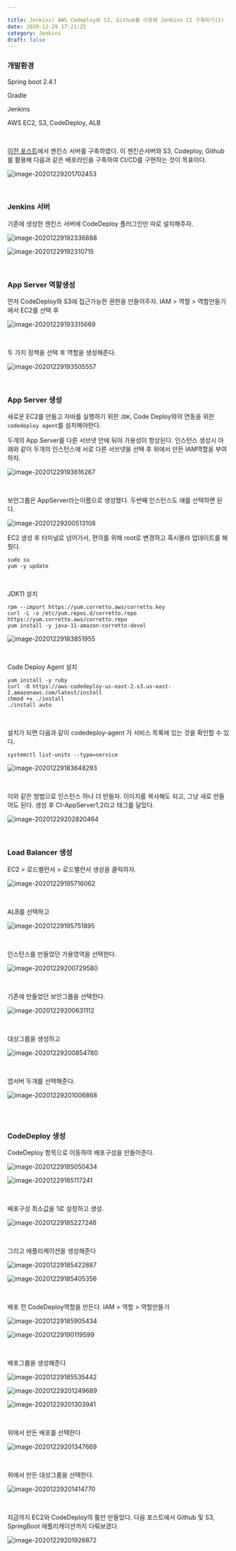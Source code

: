 ```yaml
---

title: Jenkins) AWS Codeploy와 S3, Github를 이용해 Jenkins CI 구축하기(1)
date: 2020-12-29 17:21:22
category: Jenkins
draft: false
---
```


### 개발환경

Spring boot 2.4.1

Gradle

Jenkins

AWS EC2, S3, CodeDeploy, ALB

<br/>

[이전 포스트](https://jeonghoon.netlify.app/Jenkins/aws_jenkins/)에서 젠킨스 서버를 구축하였다. 이 젠킨슨서버와 S3, Codeploy, Github를 활용해 다음과 같은 배포라인을 구축하여 CI/CD를 구현하는 것이 목표이다.

![image-20201229201702453](jenkins-codedeploy.assets/image-20201229201702453.png)

<br/>

### Jenkins 서버

기존에 생성한 젠킨스 서버에 CodeDeploy 플러그인만 따로 설치해주자. 

![image-20201229192336888](jenkins-codedeploy.assets/image-20201229192336888.png)

![image-20201229192310715](jenkins-codedeploy.assets/image-20201229192310715.png)

<br/>

### App Server 역할생성

먼저 CodeDeploy와 S3에 접근가능한 권한을 만들어주자.  IAM > 역할 > 역할만들기에서 EC2를 선택 후

![image-20201229193315669](jenkins-codedeploy.assets/image-20201229193315669.png)

<br/>

두 가지 정책을 선택 후 역할을 생성해준다.

![image-20201229193505557](jenkins-codedeploy.assets/image-20201229193505557.png)

<br/>

### App Server 생성

새로운 EC2를 만들고 자바를 실행하기 위한 `JDK`, Code Deploy와의 연동을 위한 `codedeploy agent`를 설치해야한다.

두개의 App Server를 다른 서브넷 안에 둬야 가용성이 향상된다. 인스턴스 생성시 아래와 같이 두개의 인스턴스에 서로 다른 서브넷을 선택 후 위에서 만든 IAM역할을 부여하자.

![image-20201229193616267](jenkins-codedeploy.assets/image-20201229193616267.png)

<br/>

보안그룹은 AppServer라는이름으로 생성했다. 두번째 인스턴스도 얘를 선택하면 된다.

![image-20201229200513108](jenkins-codedeploy.assets/image-20201229200513108.png)

EC2 생성 후 터미널로 넘어가서, 편의를 위해 root로 변경하고 혹시몰라 업데이트를 해줬다.

```
sudo su
yum -y update
```

<br/>

JDK11 설치

```
rpm --import https://yum.corretto.aws/corretto.key 
curl -L -o /etc/yum.repos.d/corretto.repo https://yum.corretto.aws/corretto.repo
yum install -y java-11-amazon-corretto-devel
```

![image-20201229183851955](jenkins-codedeploy.assets/image-20201229183851955.png)

<br/>

Code Deploy Agent 설치

```
yum install -y ruby
curl -O https://aws-codedeploy-us-east-2.s3.us-east-2.amazonaws.com/latest/install
chmod +x ./install
./install auto
```

<br/>

설치가 되면 다음과 같이 codedeploy-agent 가 서비스 목록에 있는 것을 확인할 수 있다.

```
systemctl list-units --type=service
```

![image-20201229183648293](jenkins-codedeploy.assets/image-20201229183648293.png)

<br/>

이와 같은 방법으로 인스턴스 하나 더 만들자. 이미지를 복사해도 되고, 그냥 새로 만들어도 된다. 생성 후 CI-AppServer1,2라고 태그를 달았다.

![image-20201229202820464](jenkins-codedeploy.assets/image-20201229202820464.png)

<br/>

### Load Balancer 생성

EC2 > 로드밸런서 > 로드밸런서 생성을 클릭하자.

![image-20201229195716062](jenkins-codedeploy.assets/image-20201229195716062.png)

<br/>

ALB를 선택하고

![image-20201229195751895](jenkins-codedeploy.assets/image-20201229195751895.png)

<br/>

인스턴스를 만들었던 가용영역을 선택한다.

![image-20201229200729580](jenkins-codedeploy.assets/image-20201229200729580.png)

<br/>

기존에 만들었던 보안그룹을 선택한다.

![image-20201229200631112](jenkins-codedeploy.assets/image-20201229200631112.png)

<br/>

대상그룹을 생성하고

![image-20201229200854780](jenkins-codedeploy.assets/image-20201229200854780.png)

<br/>

앱서버 두개를 선택해준다.

![image-20201229201006868](jenkins-codedeploy.assets/image-20201229201006868.png)

<br/>

<br/>

### CodeDeploy 생성

CodeDeploy 항목으로 이동하여 배포구성을 만들어준다.

![image-20201229185050434](jenkins-codedeploy.assets/image-20201229185050434.png)

![image-20201229185117241](jenkins-codedeploy.assets/image-20201229185117241.png)

<br/>

배포구성 최소값을 1로 설정하고 생성.

![image-20201229185227246](jenkins-codedeploy.assets/image-20201229185227246.png)

<br/>

그리고 애플리케이션을 생성해준다

![image-20201229185422887](jenkins-codedeploy.assets/image-20201229185422887.png)

![image-20201229185405356](jenkins-codedeploy.assets/image-20201229185405356.png)

<br/>

배포 전 CodeDeploy역할을 만든다. IAM > 역할 > 역할만들기

![image-20201229185905434](jenkins-codedeploy.assets/image-20201229185905434.png)

![image-20201229190119599](jenkins-codedeploy.assets/image-20201229190119599.png)

<br/>

배포그룹을 생성해준다

![image-20201229185535442](jenkins-codedeploy.assets/image-20201229185535442.png)

![image-20201229201249689](jenkins-codedeploy.assets/image-20201229201249689.png)

![image-20201229201303941](jenkins-codedeploy.assets/image-20201229201303941.png)

<br/>

위에서 만든 배포를 선택한다

![image-20201229201347669](jenkins-codedeploy.assets/image-20201229201347669.png)

<br/>

위에서 만든 대상그룹을 선택한다.

![image-20201229201414770](jenkins-codedeploy.assets/image-20201229201414770.png)

<br/>

지금까지 EC2와 CodeDeploy의 틀만 만들었다. 다음 포스트에서 Github 및 S3, SpringBoot 애플리캐이션까지 다뤄보겠다. 

![image-20201229201926872](jenkins-codedeploy.assets/image-20201229201926872.png)